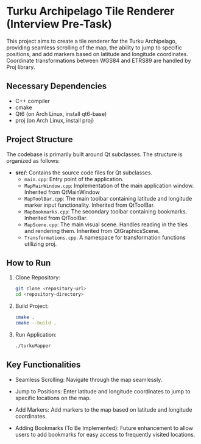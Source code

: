 # Turku Archipelago Tile Renderer (Interview Pre-Task)

This project aims to create a tile renderer for the Turku Archipelago, providing seamless scrolling of the map, the ability to jump to specific positions, and add markers based on latitude and longitude coordinates. Coordinate transformations between WGS84 and ETRS89 are handled by Proj library.

## Necessary Dependencies

- C++ compiler
- cmake
- Qt6 (on Arch Linux, install qt6-base)
- proj (on Arch Linux, install proj)

## Project Structure

The codebase is primarily built around Qt subclasses. The structure is organized as follows:

- **src/**: Contains the source code files for Qt subclasses.
  - `main.cpp`: Entry point of the application.
  - `MapMainWindow.cpp`: Implementation of the main application window. Inherited from QtMainWindow
  - `MapToolBar.cpp`: The main toolbar containing latitude and longitude marker input functionality. Inherited from QtToolBar.
  - `MapBookmarks.cpp`: The secondary toolbar containing bookmarks. Inherited from QtToolBar.
  - `MapScene.cpp`: The main visual scene. Handles reading in the tiles and rendering them. Inherited from QtGraphicsScene.
  - `Transformations.cpp`: A namespace for transformation functions utilizing proj.

## How to Run

1. Clone Repository:
    ```bash
    git clone <repository-url>
    cd <repository-directory>
    ```

2. Build Project:
    ```bash
    cmake .
    cmake --build .
    ```

3. Run Application:
    ```bash
    ./turkuMapper
    ```

## Key Functionalities

- Seamless Scrolling: Navigate through the map seamlessly.
   
- Jump to Positions: Enter latitude and longitude coordinates to jump to specific locations on the map.

- Add Markers: Add markers to the map based on latitude and longitude coordinates.

- Adding Bookmarks (To Be Implemented): Future enhancement to allow users to add bookmarks for easy access to frequently visited locations.
